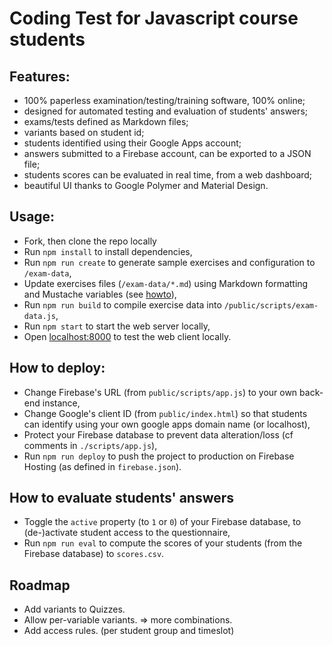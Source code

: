 Coding Test for Javascript course students
==========================================

Features:
---------

- 100% paperless examination/testing/training software, 100% online;
- designed for automated testing and evaluation of students' answers;
- exams/tests defined as Markdown files;
- variants based on student id;
- students identified using their Google Apps account;
- answers submitted to a Firebase account, can be exported to a JSON file;
- students scores can be evaluated in real time, from a web dashboard;
- beautiful UI thanks to Google Polymer and Material Design.

Usage:
------

- Fork, then clone the repo locally
- Run `npm install` to install dependencies,
- Run `npm run create` to generate sample exercises and configuration to `/exam-data`,
- Update exercises files (`/exam-data/*.md`) using Markdown formatting and Mustache variables (see [howto](docs/howto-write-templates.md)),
- Run `npm run build` to compile exercise data into `/public/scripts/exam-data.js`,
- Run `npm start` to start the web server locally,
- Open [localhost:8000](http://localhost:8000) to test the web client locally.

How to deploy:
--------------

- Change Firebase's URL (from `public/scripts/app.js`) to your own back-end instance,
- Change Google's client ID (from `public/index.html`) so that students can identify using your own google apps domain name (or localhost),
- Protect your Firebase database to prevent data alteration/loss (cf comments in `./scripts/app.js`),
- Run `npm run deploy` to push the project to production on Firebase Hosting (as defined in `firebase.json`).

How to evaluate students' answers
---------------------------------

- Toggle the `active` property (to `1` or `0`) of your Firebase database, to (de-)activate student access to the questionnaire,
- Run `npm run eval` to compute the scores of your students (from the Firebase database) to `scores.csv`.

Roadmap
-------

- Add variants to Quizzes.
- Allow per-variable variants. => more combinations.
- Add access rules. (per student group and timeslot)
